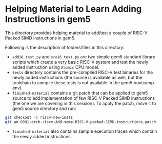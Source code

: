 # Helping Material to Learn Adding Instructions in gem5

This directory provides helping material to add/test a couple of RISC-V Packed SIMD instructions in gem5.

Following is the description of folders/files in this directory:

- `add16_test.py` and `sra16_test.py` are two simple gem5 standard library scripts which craete a very basic RISC-V system and test the newly added instruction using `Atomic` CPU model.
- `tests` directory contains the pre-compiled RISC-V test binaries for the newly added instructions (the source is available as well, but the toolchain to compile these tests is not available in the gem5 bootcamp env).
- `finished-material` contains a git patch that can be applied to gem5 source to add implementation of few RISC-V Packed SIMD instructions (the one we are covering in this session). To apply the patch, move it to gem5 source directory and run:
```sh
git checkout -b riscv-new-insts
git am 0001-arch-riscv-Add-some-RISC-V-packed-SIMD-instructions.patch
```
- `finished-material` also contains sample execution traces which contain the newly added instructions.